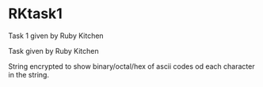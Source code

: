 RKtask1
=======

Task 1 given by Ruby Kitchen

Task given by Ruby Kitchen

String encrypted to show binary/octal/hex of ascii codes od each character in the string.
